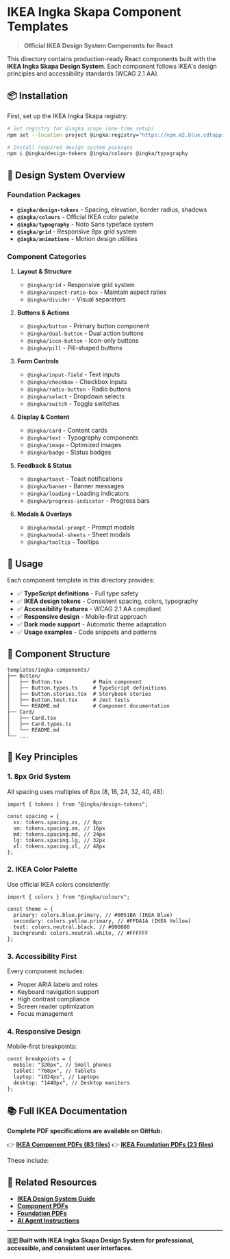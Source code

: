 # IKEA Ingka Skapa Component Templates

> **Official IKEA Design System Components for React**

This directory contains production-ready React components built with the **IKEA Ingka Skapa Design System**. Each component follows IKEA's design principles and accessibility standards (WCAG 2.1 AA).

## 📦 Installation

First, set up the IKEA Ingka Skapa registry:

```bash
# Set registry for @ingka scope (one-time setup)
npm set --location project @ingka:registry="https://npm.m2.blue.cdtapps.com"

# Install required design system packages
npm i @ingka/design-tokens @ingka/colours @ingka/typography
```

## 🎨 Design System Overview

### Foundation Packages

- **`@ingka/design-tokens`** - Spacing, elevation, border radius, shadows
- **`@ingka/colours`** - Official IKEA color palette
- **`@ingka/typography`** - Noto Sans typeface system
- **`@ingka/grid`** - Responsive 8px grid system
- **`@ingka/animations`** - Motion design utilities

### Component Categories

1. **Layout & Structure**

   - `@ingka/grid` - Responsive grid system
   - `@ingka/aspect-ratio-box` - Maintain aspect ratios
   - `@ingka/divider` - Visual separators

2. **Buttons & Actions**

   - `@ingka/button` - Primary button component
   - `@ingka/dual-button` - Dual action buttons
   - `@ingka/icon-button` - Icon-only buttons
   - `@ingka/pill` - Pill-shaped buttons

3. **Form Controls**

   - `@ingka/input-field` - Text inputs
   - `@ingka/checkbox` - Checkbox inputs
   - `@ingka/radio-button` - Radio buttons
   - `@ingka/select` - Dropdown selects
   - `@ingka/switch` - Toggle switches

4. **Display & Content**

   - `@ingka/card` - Content cards
   - `@ingka/text` - Typography components
   - `@ingka/image` - Optimized images
   - `@ingka/badge` - Status badges

5. **Feedback & Status**

   - `@ingka/toast` - Toast notifications
   - `@ingka/banner` - Banner messages
   - `@ingka/loading` - Loading indicators
   - `@ingka/progress-indicator` - Progress bars

6. **Modals & Overlays**
   - `@ingka/modal-prompt` - Prompt modals
   - `@ingka/modal-sheets` - Sheet modals
   - `@ingka/tooltip` - Tooltips

## 🚀 Usage

Each component template in this directory provides:

- ✅ **TypeScript definitions** - Full type safety
- ✅ **IKEA design tokens** - Consistent spacing, colors, typography
- ✅ **Accessibility features** - WCAG 2.1 AA compliant
- ✅ **Responsive design** - Mobile-first approach
- ✅ **Dark mode support** - Automatic theme adaptation
- ✅ **Usage examples** - Code snippets and patterns

## 📁 Component Structure

```
templates/ingka-components/
├── Button/
│   ├── Button.tsx          # Main component
│   ├── Button.types.ts     # TypeScript definitions
│   ├── Button.stories.tsx  # Storybook stories
│   ├── Button.test.tsx     # Jest tests
│   └── README.md           # Component documentation
├── Card/
│   ├── Card.tsx
│   ├── Card.types.ts
│   └── README.md
└── ...
```

## 🎯 Key Principles

### 1. **8px Grid System**

All spacing uses multiples of 8px (8, 16, 24, 32, 40, 48):

```tsx
import { tokens } from "@ingka/design-tokens";

const spacing = {
  xs: tokens.spacing.xs, // 8px
  sm: tokens.spacing.sm, // 16px
  md: tokens.spacing.md, // 24px
  lg: tokens.spacing.lg, // 32px
  xl: tokens.spacing.xl, // 48px
};
```

### 2. **IKEA Color Palette**

Use official IKEA colors consistently:

```tsx
import { colors } from "@ingka/colours";

const theme = {
  primary: colors.blue.primary, // #0051BA (IKEA Blue)
  secondary: colors.yellow.primary, // #FFDA1A (IKEA Yellow)
  text: colors.neutral.black, // #000000
  background: colors.neutral.white, // #FFFFFF
};
```

### 3. **Accessibility First**

Every component includes:

- Proper ARIA labels and roles
- Keyboard navigation support
- High contrast compliance
- Screen reader optimization
- Focus management

### 4. **Responsive Design**

Mobile-first breakpoints:

```tsx
const breakpoints = {
  mobile: "320px", // Small phones
  tablet: "768px", // Tablets
  laptop: "1024px", // Laptops
  desktop: "1440px", // Desktop monitors
};
```

## 📚 Full IKEA Documentation

**Complete PDF specifications are available on GitHub:**

👉 **[IKEA Component PDFs (83 files)](https://github.com/leopagotto/ingvar-kit/tree/main/docs/guides/Skapa-components)**
👉 **[IKEA Foundation PDFs (23 files)](https://github.com/leopagotto/ingvar-kit/tree/main/docs/guides/Skapa-foundations)**

These include:

## 🔗 Related Resources

- **[IKEA Design System Guide](../../docs/guides/INGKA_DESIGN_SYSTEM.md)**
- **[Component PDFs](../../docs/guides/Skapa-components/)**
- **[Foundation PDFs](../../docs/guides/Skapa-foundations/)**
- **[AI Agent Instructions](../../lib/ai-instructions/frontend-agent-ingka.instructions.md)**

---

**🇸🇪 Built with IKEA Ingka Skapa Design System for professional, accessible, and consistent user interfaces.**
